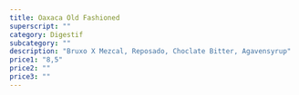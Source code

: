 ```yaml
---
title: Oaxaca Old Fashioned
superscript: ""
category: Digestif
subcategory: ""
description: "Bruxo X Mezcal, Reposado, Choclate Bitter, Agavensyrup"
price1: "8,5"
price2: ""
price3: ""
---
```

